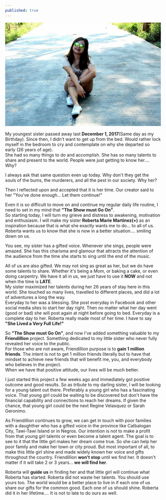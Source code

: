 ```yaml
---
published: true
---
```

![My Darling Sister](/images/Roberta.jpg)

My youngest sister passed away last **December 1, 2017**(Same day as my Birthday). Since then, I didn't want to get up from the bed. Would rather lock myself in the bedroom to cry and contemplate on why she departed so early (26 years of age).   
She had so many things to do and accomplish. She has so many talents to share and present to the world. People were just getting to know her.... Why?

I always ask that same question even up today. Why don't they get the souls of the bums, the murderers, and all the pest in our society. Why her?

Then I reflected upon and accepted that it is her time. Our creator said to her "You've done enough... Let them continue!"

Even it is so difficult to move on and continue my regular daily life routine, I need to set in my mind that **"The Show must Go On"**.   
So starting today, I will turn my grieve and distress to awakening, motivation and enthusiasm. I will make my sister **Roberta Marie Martinez(+)** as an inspiration because that is what she exactly wants me to do... to all of us. Roberta wants us to know that she is now in a better situation.... smiling down on us.

You see, my sister has a gifted voice. Whenever she sings, people were amazed. She has this charisma and glamour that attracts the attention of the audience from the time she starts to sing until the end of the music.

All of us are also gifted. We may not sing as great as her, but we do have some talents to share. Whether it's being a Mom, or baking a cake, or even doing carpentry. We have it all in us, we just have to use it **NOW** and not when the time is **LATE**.   
My sister maximized her talents during her 26 years of stay here in this world. She touched so many lives, travelled to different places, and did a lot of adventures a long the way.   
Everyday to her was a blessing. She post everyday in Facebook and other social media sites to start her day right. Then no matter what her day went (good or bad) she will post again at night before going to bed. Everyday is a complete day to her. Roberta really made most of her time. I have to say **"She Lived a Very Full Life!"**

So **"The Show must Go On"**, and now I've added something valuable to my **Friendillion** project. Something dedicated to my little sister who never fully revealed her voice to the public.   
For those who are not aware, Friendillion purpose is to **gain 1 million friends**. The intent is not to get 1 million friends literally but to have that mindset to achieve new friends that will benefit me, you, and everybody who believes in the project.   
When we have that positive attitude, our lives will be much better.

I just started this project a few weeks ago and immediately got positive outcome and good results. So as tribute to my darling sister, I will be looking for a young talent out there. Preferably a young girl who has a fascinating voice. That young girl could be waiting to be discovered but don't have the financial capability and connections to reach her dreams. If given the chance, that young girl could be the next Regine Velasquez or Sarah Geronimo.   

As Friendillion continues to grow, we can get in touch with poor families with a daughther who has a gifted voice in the province like Catbalogan City, Tawi-Tawi Island or in Negros.
Our intention is not to make a profit from that young girl talents or even become a talent agent. The goal is to see to it that the little girl makes her dream come true. So she can help her poor family and make her town or city proud. But most important of all, to make this little girl shine and made widely known her voice and gifts throughout the country. 
Friendillion **won't stop** until we find her. It doesn't matter if it will take 2 or 3 years... **we will find her**. 

Roberta will **guide us** in finding her and that little girl will continue what Roberta has started. 
Roberta did not waste her talents. You should use yours too. The world would be a better place to live in if each one of us share our gifts for the common good. Each one of us should shine.
Roberta did it in her lifetime.... It is not to late to do ours as well.

